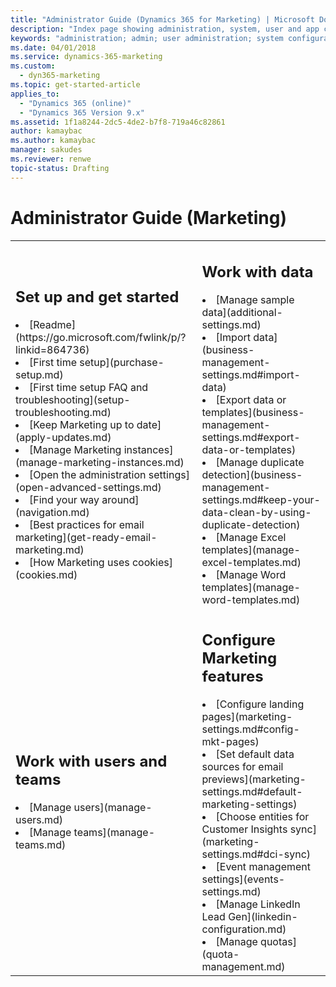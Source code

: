 ```yaml
---
title: "Administrator Guide (Dynamics 365 for Marketing) | Microsoft Docs"
description: "Index page showing administration, system, user and app configuration for Dynamics 365 for Marketing."
keywords: "administration; admin; user administration; system configuration"
ms.date: 04/01/2018
ms.service: dynamics-365-marketing
ms.custom:
  - dyn365-marketing
ms.topic: get-started-article
applies_to:
  - "Dynamics 365 (online)"
  - "Dynamics 365 Version 9.x"
ms.assetid: 1f1a8244-2dc5-4de2-b7f8-719a46c82861
author: kamaybac
ms.author: kamaybac
manager: sakudes
ms.reviewer: renwe
topic-status: Drafting
---
```


# Administrator Guide (Marketing)

<table>

<tr><td>

<h2>Set up and get started</h2>
<li>[Readme](https://go.microsoft.com/fwlink/p/?linkid=864736)</li>
<li>[First time setup](purchase-setup.md)</li>
<li>[First time setup FAQ and troubleshooting](setup-troubleshooting.md)</li>
<li>[Keep Marketing up to date](apply-updates.md)</li>
<li>[Manage Marketing instances](manage-marketing-instances.md)</li>
<li>[Open the administration settings](open-advanced-settings.md)</li>
<li>[Find your way around](navigation.md)</li>
<li>[Best practices for email marketing](get-ready-email-marketing.md)</li>
<li>[How Marketing uses cookies](cookies.md)</li>

</td><td>

<h2>Work with data</h2>
<li>[Manage sample data](additional-settings.md)</li>
<li>[Import data](business-management-settings.md#import-data)</li>
<li>[Export data or templates](business-management-settings.md#export-data-or-templates)</li>
<li>[Manage duplicate detection](business-management-settings.md#keep-your-data-clean-by-using-duplicate-detection)</li>
<li>[Manage Excel templates](manage-excel-templates.md)</li>
<li>[Manage Word templates](manage-word-templates.md)</li>

</td></tr>
<tr><td>

<h2>Work with users and teams</h2>
<li>[Manage users](manage-users.md)</li>
<li>[Manage teams](manage-teams.md)</li>

</td><td>

<h2>Configure Marketing features</h2>
<li>[Configure landing pages](marketing-settings.md#config-mkt-pages)</li>
<li>[Set default data sources for email previews](marketing-settings.md#default-marketing-settings)</li>
<li>[Choose entities for Customer Insights sync](marketing-settings.md#dci-sync)</li>
<li>[Event management settings](events-settings.md)</li>
<li>[Manage LinkedIn Lead Gen](linkedin-configuration.md)</li>
<li>[Manage quotas](quota-management.md)</li>

</td></tr>

</table>
